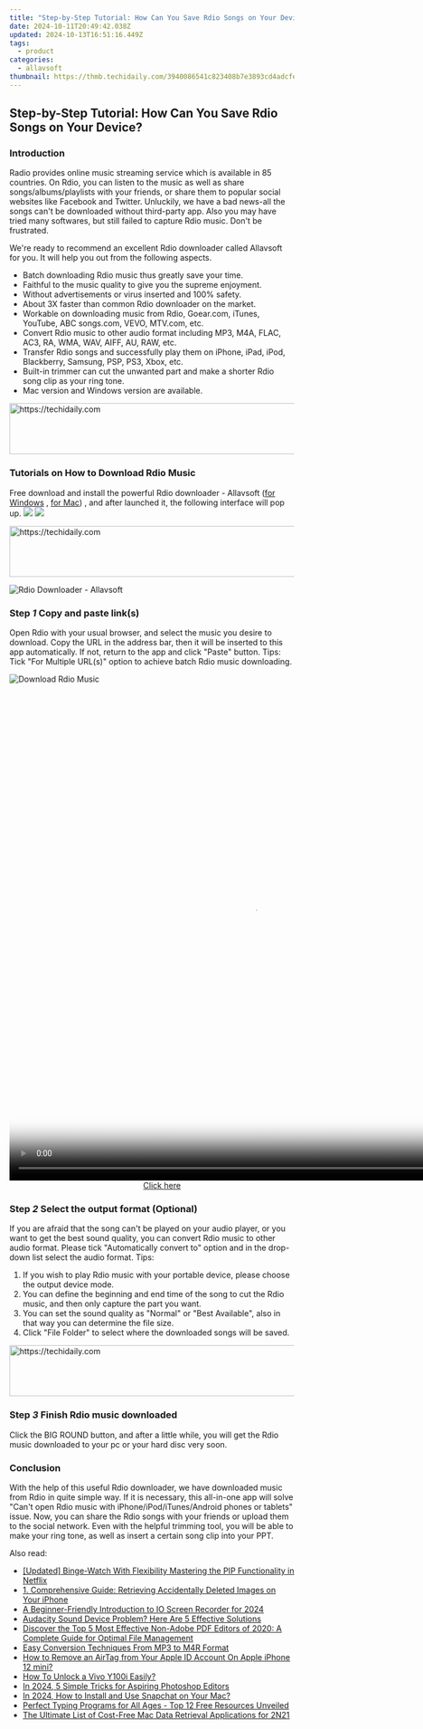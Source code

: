 ```yaml
---
title: "Step-by-Step Tutorial: How Can You Save Rdio Songs on Your Device?"
date: 2024-10-11T20:49:42.038Z
updated: 2024-10-13T16:51:16.449Z
tags:
  - product
categories:
  - allavsoft
thumbnail: https://thmb.techidaily.com/3940086541c823408b7e3893cd4adcfe04714cf8a1d0ceb2c3d06364d867bc68.png
---
```


## Step-by-Step Tutorial: How Can You Save Rdio Songs on Your Device?

### Introduction

Radio provides online music streaming service which is available in 85 countries. On Rdio, you can listen to the music as well as share songs/albums/playlists with your friends, or share them to popular social websites like Facebook and Twitter. Unluckily, we have a bad news-all the songs can't be downloaded without third-party app. Also you may have tried many softwares, but still failed to capture Rdio music. Don't be frustrated.

We're ready to recommend an excellent Rdio downloader called Allavsoft for you. It will help you out from the following aspects.

* Batch downloading Rdio music thus greatly save your time.
* Faithful to the music quality to give you the supreme enjoyment.
* Without advertisements or virus inserted and 100% safety.
* About 3X faster than common Rdio downloader on the market.
* Workable on downloading music from Rdio, Goear.com, iTunes, YouTube, ABC songs.com, VEVO, MTV.com, etc.
* Convert Rdio music to other audio format including MP3, M4A, FLAC, AC3, RA, WMA, WAV, AIFF, AU, RAW, etc.
* Transfer Rdio songs and successfully play them on iPhone, iPad, iPod, Blackberry, Samsung, PSP, PS3, Xbox, etc.
* Built-in trimmer can cut the unwanted part and make a shorter Rdio song clip as your ring tone.
* Mac version and Windows version are available.

<!-- affiliate ads begin -->
<a href="https://appsumo.8odi.net/c/5597632/2052059/7443" target="_top" id="2052059">
  <img src="//a.impactradius-go.com/display-ad/7443-2052059" border="0" alt="https://techidaily.com" width="728" height="90"/>
</a>
<img height="0" width="0" src="https://appsumo.8odi.net/i/5597632/2052059/7443" style="position:absolute;visibility:hidden;" border="0" />
<!-- affiliate ads end -->

### Tutorials on How to Download Rdio Music

Free download and install the powerful Rdio downloader - Allavsoft ([for Windows](https://tools.techidaily.com/allavsoft/products/) , [for Mac](https://tools.techidaily.com/allavsoft/products/)) , and after launched it, the following interface will pop up. [![](https://www.allavsoft.com/how-to/../images/how-to/free-download-win.jpg)](https://tools.techidaily.com/allavsoft/products/) [![](https://www.allavsoft.com/how-to/../images/how-to/free-download-mac.jpg)](https://tools.techidaily.com/allavsoft/products/)

<!-- affiliate ads begin -->
<a href="https://appsumo.8odi.net/c/5597632/2132162/7443" target="_top" id="2132162">
  <img src="//a.impactradius-go.com/display-ad/7443-2132162" border="0" alt="https://techidaily.com" width="728" height="90"/>
</a>
<img height="0" width="0" src="https://appsumo.8odi.net/i/5597632/2132162/7443" style="position:absolute;visibility:hidden;" border="0" />
<!-- affiliate ads end -->

![Rdio Downloader - Allavsoft](https://www.allavsoft.com/how-to/../images/allavsoft/screen-shot-600.jpg)

### Step _1_ Copy and paste link(s)

Open Rdio with your usual browser, and select the music you desire to download. Copy the URL in the address bar, then it will be inserted to this app automatically. If not, return to the app and click "Paste" button. Tips: Tick "For Multiple URL(s)" option to achieve batch Rdio music downloading.

![Download Rdio Music](https://www.allavsoft.com/how-to/../images/how-to/download-Tenplay-video/download-tenplay-video.jpg)

<!-- affiliate ads begin -->
<span id="1484963">
					<video width="864" height="864" style="cursor:pointer"
           poster="//a.impactradius-go.com/display-clicktoplayimage/1484963.png"
           onclick="if(!this.playClicked){this.play();this.setAttribute('controls',true);this.playClicked=true;}">
	   <source src="//a.impactradius-go.com/display-ad/16446-1484963">
	   <img src="//a.impactradius-go.com/display-clicktoplayimage/1484963.png" style="border: none; height: 100%; width: 100%; object-fit: contain">
	</video>
	<div style="width:540px;text-align:center"><a href="javascript:window.open(decodeURIComponent('https%3A%2F%2Flaganoo.pxf.io%2Fc%2F5597632%2F1484963%2F16446'), '_blank');void(0);">Click here</a></div>
</span>
<img height="0" width="0" src="https://imp.pxf.io/i/5597632/1484963/16446" style="position:absolute;visibility:hidden;" border="0" />
<!-- affiliate ads end -->

### Step _2_ Select the output format (Optional)

If you are afraid that the song can't be played on your audio player, or you want to get the best sound quality, you can convert Rdio music to other audio format. Please tick "Automatically convert to" option and in the drop-down list select the audio format. Tips:

1. If you wish to play Rdio music with your portable device, please choose the output device mode.
2. You can define the beginning and end time of the song to cut the Rdio music, and then only capture the part you want.
3. You can set the sound quality as "Normal" or "Best Available", also in that way you can determine the file size.
4. Click "File Folder" to select where the downloaded songs will be saved.

<!-- affiliate ads begin -->
<a href="https://appsumo.8odi.net/c/5597632/2082535/7443" target="_top" id="2082535">
  <img src="//a.impactradius-go.com/display-ad/7443-2082535" border="0" alt="https://techidaily.com" width="728" height="90"/>
</a>
<img height="0" width="0" src="https://appsumo.8odi.net/i/5597632/2082535/7443" style="position:absolute;visibility:hidden;" border="0" />
<!-- affiliate ads end -->

### Step _3_ Finish Rdio music downloaded

Click the BIG ROUND button, and after a little while, you will get the Rdio music downloaded to your pc or your hard disc very soon.

### Conclusion

With the help of this useful Rdio downloader, we have downloaded music from Rdio in quite simple way. If it is necessary, this all-in-one app will solve "Can't open Rdio music with iPhone/iPod/iTunes/Android phones or tablets" issue. Now, you can share the Rdio songs with your friends or upload them to the social network. Even with the helpful trimming tool, you will be able to make your ring tone, as well as insert a certain song clip into your PPT.

<ins class="adsbygoogle"
     style="display:block"
     data-ad-format="autorelaxed"
     data-ad-client="ca-pub-7571918770474297"
     data-ad-slot="1223367746"></ins>

<ins class="adsbygoogle"
     style="display:block"
     data-ad-client="ca-pub-7571918770474297"
     data-ad-slot="8358498916"
     data-ad-format="auto"
     data-full-width-responsive="true"></ins>

<span class="atpl-alsoreadstyle">Also read:</span>
<div><ul>
<li><a href="https://extra-resources.techidaily.com/updated-binge-watch-with-flexibility-mastering-the-pip-functionality-in-netflix/"><u>[Updated] Binge-Watch With Flexibility Mastering the PIP Functionality in Netflix</u></a></li>
<li><a href="https://win-lab.techidaily.com/1-comprehensive-guide-retrieving-accidentally-deleted-images-on-your-iphone/"><u>1. Comprehensive Guide: Retrieving Accidentally Deleted Images on Your iPhone</u></a></li>
<li><a href="https://visual-screen-recording.techidaily.com/a-beginner-friendly-introduction-to-io-screen-recorder-for-2024/"><u>A Beginner-Friendly Introduction to IO Screen Recorder for 2024</u></a></li>
<li><a href="https://sound-issues.techidaily.com/audacity-sound-device-problem-here-are-5-effective-solutions/"><u>Audacity Sound Device Problem? Here Are 5 Effective Solutions</u></a></li>
<li><a href="https://win-lab.techidaily.com/discover-the-top-5-most-effective-non-adobe-pdf-editors-of-2020-a-complete-guide-for-optimal-file-management/"><u>Discover the Top 5 Most Effective Non-Adobe PDF Editors of 2020: A Complete Guide for Optimal File Management</u></a></li>
<li><a href="https://win-lab.techidaily.com/easy-conversion-techniques-from-mp3-to-m4r-format/"><u>Easy Conversion Techniques From MP3 to M4R Format</u></a></li>
<li><a href="https://apple-account.techidaily.com/how-to-remove-an-airtag-from-your-apple-id-account-on-apple-iphone-12-mini-by-drfone-ios/"><u>How to Remove an AirTag from Your Apple ID Account On Apple iPhone 12 mini?</u></a></li>
<li><a href="https://android-unlock.techidaily.com/how-to-unlock-a-vivo-y100i-easily-by-drfone-android/"><u>How To Unlock a Vivo Y100i Easily?</u></a></li>
<li><a href="https://fox-helps.techidaily.com/in-2024-5-simple-tricks-for-aspiring-photoshop-editors/"><u>In 2024, 5 Simple Tricks for Aspiring Photoshop Editors</u></a></li>
<li><a href="https://snapchat-videos.techidaily.com/in-2024-how-to-install-and-use-snapchat-on-your-mac/"><u>In 2024, How to Install and Use Snapchat on Your Mac?</u></a></li>
<li><a href="https://tech-renaissance.techidaily.com/perfect-typing-programs-for-all-ages-top-12-free-resources-unveiled/"><u>Perfect Typing Programs for All Ages - Top 12 Free Resources Unveiled</u></a></li>
<li><a href="https://win-lab.techidaily.com/the-ultimate-list-of-cost-free-mac-data-retrieval-applications-for-2n21/"><u>The Ultimate List of Cost-Free Mac Data Retrieval Applications for 2N21</u></a></li>
</ul></div>


